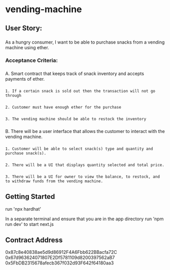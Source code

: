 # vending-machine

## User Story:

###

As a hungry consumer, I want to be able to purchase snacks from a vending machine using ether.

### Acceptance Criteria:

###

A. Smart contract that keeps track of snack inventory and accepts payments of ether.

###

    1. If a certain snack is sold out then the transaction will not go through

###

    2. Customer must have enough ether for the purchase

###

    3. The vending machine should be able to restock the inventory

###

B. There will be a user interface that allows the customer to interact with the vending machine.

###

    1. Customer will be able to select snack(s) type and quantity and purchase snack(s).

###

    2. There will be a UI that displays quantity selected and total price.

###

    3. There will be a UI for owner to view the balance, to restock, and to withdraw funds from the vending machine.

## Getting Started

run 'npx hardhat'

In a separate terminal and ensure that you are in the app directory run 'npm run dev' to start next.js

## Contract Address

0x87c8e40838ae5d9d86912F4A6Fbb622BBacfa72C
0x67d963624071807E2Df5781109d8200397562aB7
0x5FbDB2315678afecb367f032d93F642f64180aa3
